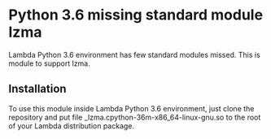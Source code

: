 # Python 3.6 missing standard module lzma

Lambda Python 3.6 environment has few standard modules missed. This is module to support lzma.

Installation
------------
To use this module inside Lambda Python 3.6 environment, just clone the repository and put file _lzma.cpython-36m-x86_64-linux-gnu.so to the root of your Lambda distribution package.
